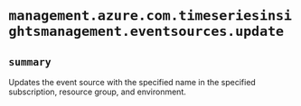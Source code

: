# `management.azure.com.timeseriesinsightsmanagement.eventsources.update`

## `summary`
Updates the event source with the specified name in the specified subscription, resource group, and environment.


